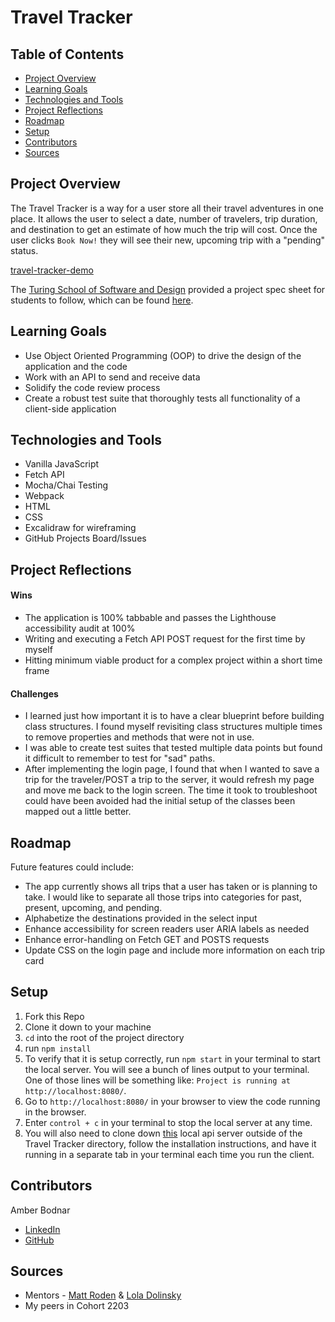 # Travel Tracker

## Table of Contents
- [Project Overview](#project-overview)
- [Learning Goals](#learning-goals)
- [Technologies and Tools](#technologies-and-tools)
- [Project Reflections](#project-reflections)
- [Roadmap](#roadmap)
- [Setup](#setup)
- [Contributors](#contributors)
- [Sources](#sources)


## Project Overview
The Travel Tracker is a way for a user store all their travel adventures in one place. It allows the user to select a date, number of travelers, trip duration, and destination to get an estimate of how much the trip will cost. Once the user clicks `Book Now!` they will see their new, upcoming trip with a "pending" status.

[travel-tracker-demo](https://user-images.githubusercontent.com/99693359/175441025-4b54f384-a7d2-412b-bee6-cf58e33d8d0c.mp4)

The [Turing School of Software and Design](https://turing.edu/) provided a project spec sheet for students to follow, which can be found [here](https://frontend.turing.edu/projects/travel-tracker.html).


## Learning Goals
* Use Object Oriented Programming (OOP) to drive the design of the application and the code
* Work with an API to send and receive data
* Solidify the code review process
* Create a robust test suite that thoroughly tests all functionality of a client-side application


## Technologies and Tools
* Vanilla JavaScript
* Fetch API
* Mocha/Chai Testing
* Webpack
* HTML
* CSS
* Excalidraw for wireframing
* GitHub Projects Board/Issues


## Project Reflections
#### Wins
* The application is 100% tabbable and passes the Lighthouse accessibility audit at 100%
* Writing and executing a Fetch API POST request for the first time by myself
* Hitting minimum viable product for a complex project within a short time frame

#### Challenges
* I learned just how important it is to have a clear blueprint before building class structures. I found myself revisiting class structures multiple times to remove properties and methods that were not in use.
* I was able to create test suites that tested multiple data points but found it difficult to remember to test for "sad" paths.
* After implementing the login page, I found that when I wanted to save a trip for the traveler/POST a trip to the server, it would refresh my page and move me back to the login screen. The time it took to troubleshoot could have been avoided had the initial setup of the classes been mapped out a little better.


## Roadmap
Future features could include:
* The app currently shows all trips that a user has taken or is planning to take. I would like to separate all those trips into categories for past, present, upcoming, and pending.
* Alphabetize the destinations provided in the select input
* Enhance accessibility for screen readers user ARIA labels as needed
* Enhance error-handling on Fetch GET and POSTS requests
* Update CSS on the login page and include more information on each trip card


## Setup
1. Fork this Repo
2. Clone it down to your machine
3. `cd` into the root of the project directory
4. run `npm install`
5. To verify that it is setup correctly, run `npm start` in your terminal to start the local server. You will see a bunch of lines output to your terminal. One of those lines will be something like: `Project is running at http://localhost:8080/`.
6. Go to `http://localhost:8080/` in your browser to view the code running in the browser.
7. Enter `control + c` in your terminal to stop the local server at any time.
8. You will also need to clone down [this](https://github.com/turingschool-examples/travel-tracker-api.git) local api server outside of the Travel Tracker directory, follow the installation instructions, and have it running in a separate tab in your terminal each time you run the client. 


## Contributors
Amber Bodnar
* [LinkedIn](https://www.linkedin.com/in/amberbodnar/)
* [GitHub](https://github.com/abodnar1)


## Sources
* Mentors - [Matt Roden](https://github.com/Matt-Roden) & [Lola Dolinsky](https://github.com/lo-la-do-li)
* My peers in Cohort 2203
